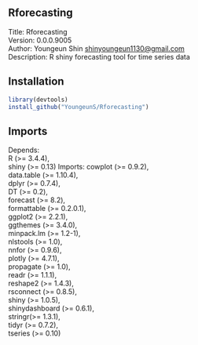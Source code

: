 ## Rforecasting

Title: Rforecasting\
Version: 0.0.0.9005\
Author: Youngeun Shin <shinyoungeun1130@gmail.com>\
Description: R shiny forecasting tool for time series data

## Installation

``` r
library(devtools)
install_github("YoungeunS/Rforecasting")
```

## Imports

Depends:\
	R (>= 3.4.4),\
	shiny (>= 0.13)
Imports:
	cowplot (>= 0.9.2),\
	data.table (>= 1.10.4),\
	dplyr (>= 0.7.4),\
	DT (>= 0.2),\
	forecast (>= 8.2),\
	formattable (>= 0.2.0.1),\
	ggplot2 (>= 2.2.1),\
	ggthemes (>= 3.4.0),\
	minpack.lm (>= 1.2-1),\
	nlstools (>= 1.0),\
	nnfor (>= 0.9.6),\
	plotly (>= 4.7.1),\
	propagate (>= 1.0),\
	readr (>= 1.1.1),\
	reshape2 (>= 1.4.3),\
	rsconnect (>= 0.8.5),\
        shiny (>= 1.0.5),\
	shinydashboard (>= 0.6.1),\
	stringr(>= 1.3.1),\
	tidyr (>= 0.7.2),\
	tseries (>= 0.10)

